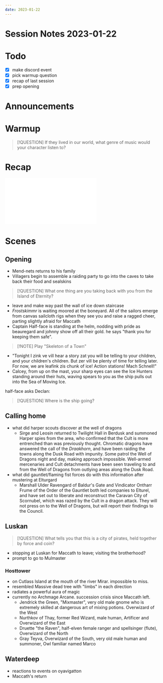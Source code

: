 ```yaml
---
date: 2023-01-22
---
```

# Session Notes 2023-01-22
# Todo
- [x] make discord event
- [x] pick warmup question
- [x] recap of last session
- [x] prep opening
# Announcements
# Warmup
> [!QUESTION] If they lived in our world, what genre of music would your character listen to?
# Recap
![a3e37](../logbook/act-iii/a3e37.md)
# Scenes
## Opening
* Mend-nets returns to his family
* Villagers begin to assemble a raiding party to go into the caves to take back their food and sealskins

> [!QUESTION] What one thing are you taking back with you from the Island of Eternity?

* leave and make way past the wall of ice down staircase
* _Frostskimmr_ is waiting moored at the boneyard. All of the sailors emerge from canvas sailcloth rigs when they see you and raise a ragged cheer, parting slightly afraid for Maccath
* Captain Half-face is standing at the helm, nodding with pride as beauregard and johnny show off all their gold. he says "thank you for keeping them safe".

> [!NOTE] Play "Skeleton of a Town"

* "Tonight I zink ve vill hear a story zat you will be telling to your children, and your children's children. But zer vill be plenty of time for telling later. For now, we are leafink zis chunk of ice! Action stations! Mach Schnell!"
* Calcey, from up on the mast, your sharp eyes can see the Ice Hunters standing around their huts, waving spears to you as the ship pulls out into the Sea of Moving Ice.

half-face asks Declan:
> [!QUESTION] Where is the ship going?

## Calling home
- what did harper scouts discover at the well of dragons
	- Sirge and Leosin returned to Twilight Hall in Berdusk and summoned Harper spies from the area, who confirmed that the Cult is more entrenched than was previously thought. Chromatic dragons have answered the call of the _Draakhorn_, and have been raiding the towns along the Dusk Road with impunity. Some patrol the Well of Dragons night and day, making approach impossible. Well-armed mercenaries and Cult detachments have been seen traveling to and from the Well of Dragons from outlying areas along the Dusk Road.
- what did gauntlet/flaming fist forces do with this information after mustering at Elturgard
	- Marshall Ulder Ravengard of Baldur's Gate and Vindicator Ontharr Frume of the Order of the Gauntlet both led companies to Elturel, and have set out to liberate and reconstruct the Caravan City of Scornubel, which was razed by the Cult in a dragon attack. They will not press on to the Well of Dragons, but will report their findings to the Council.
## Luskan
> [!QUESTION] What tells you that this is a city of pirates, held together by force and coin?

- stopping at Luskan for Maccath to leave; visiting the brotherhood?
- prompt to go to Mulmaster
### Hosttower
- on Cutlass Island at the mouth of the river Mirar. impossible to miss.
- resembled Massive dead tree with "limbs" in each direction
- radiates a powerful aura of magic
- currently no Archmage Arcane. succession crisis since Maccath left.
	- Jendrick the Green, "Mixmaster", very old male gnome who is extremely skilled at dangerous art of mixing potions. Overwizard of the West
	- Nurthkov of Thay, former Red Wizard, male human, Artificer and Overwizard of the East
	- Druette "the Raven", half-elven female ranger and spellsinger (flute), Overwizard of the North
	- Gray Teyva, Overwizard of the South, very old male human and summoner, Owl familiar named Marco
## Waterdeep
- reactions to events on oyavigatton
- Maccath's return